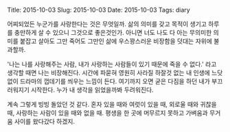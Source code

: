 Title: 2015-10-03
Slug: 2015-10-03
Date: 2015-10-03
Tags: diary

어찌되었든 누군가를 사랑한다는 것은 무엇일까. 삶의 의미를 갖고 목적이 생기고 하루를 충만하게 살 수 있으니 그것으로 좋은것인가. 아니면 너도 나도 다 아는 무의미한 의미를 붙잡고 살아도 그만 죽어도 그만인 삶에 우스꽝스러운 비장함을 덧대는 자위에 불과할까.

'나는 나를 사랑해주는 사람, 내가 사랑하는 사람들이 있기 때문에 죽을 수 없다.' 라고 생각할 때면 나는 비장해진다. 시간에 파묻혀 영원히 사라질 하잘것 없는 내 인생에 느닷없이 드라마의 껍데기를 씌우는 느낌이 든다. 여기까지 오면 굳은 다짐을 하던 내가 부끄러워지기 시작한다. 누가 내 생각을 읽었을까봐 두려워진다.

계속 그렇게 빙빙 돌았던 것 같다. 혼자 있을 때와 여럿이 있을 때, 외로울 때와 귀찮을 때, 사랑하는 사람이 있을 때와 없을 때. 평생을 한 곳에 머무르지 못하고 가벼움과 무거움 사이를 왔다갔다 하겠지.
